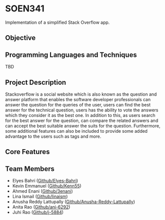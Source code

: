# SOEN341
Implementation of a simplified Stack Overflow app. 

## Objective

## Programming Languages and Techniques 
TBD

## Project Description
Stackoverflow is a social website which is also known as the question and answer platform that enables the software developer professionals can answer the question for the queries of the user, users can find the best answer for the technical question, users has the ability to vote the answers which they consider it as the best one. In addition to this, as users search for the best answer for the question, can compare the related answers and can accept the best suitable answer the suits for the question. Furthermore, some additional features can also be included to provide some added advantage to the users such as tags and more.

## Core Features

## Team Members 
* Elyes Bahri ([Github/Elyes-Bahri](https://github.com/elyes-bahri))
* Kevin Emmanuel ([Github/Kenn55](https://github.com/kenn55))
* Ahmed Enani ([Github/3enani](https://github.com/3enani))
* Lina Ismail ([Github/linaism](https://github.com/linaism))
* Anusha Reddy Lattupally ([Github/Anusha-Reddy-Lattupally](https://github.com/Anusha-Reddy-Lattupally))
* Anita Rao ([Github/ani-6292](https://github.com/ani-6292))
* Juhi Rao ([Github/j-5884](https://github.com/j-5844))
